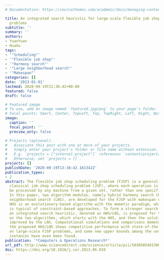 ```yaml
---
# Documentation: https://sourcethemes.com/academic/docs/managing-content/

title: An integrated search heuristic for large-scale flexible job shop scheduling
  problems
subtitle: ''
summary: ''
authors:
- YuanYuan
- HuaXu
tags:
- '"Scheduling"'
- '"Flexible job shop"'
- '"Harmony search"'
- '"Large neighborhood search"'
- '"Makespan"'
categories: []
date: '2013-01-01'
lastmod: 2020-09-19T21:38:42+08:00
featured: false
draft: false

# Featured image
# To use, add an image named `featured.jpg/png` to your page's folder.
# Focal points: Smart, Center, TopLeft, Top, TopRight, Left, Right, BottomLeft, Bottom, BottomRight.
image:
  caption: ''
  focal_point: ''
  preview_only: false

# Projects (optional).
#   Associate this post with one or more of your projects.
#   Simply enter your project's folder or file name without extension.
#   E.g. `projects = ["internal-project"]` references `content/project/deep-learning/index.md`.
#   Otherwise, set `projects = []`.
projects: []
publishDate: '2020-09-19T13:38:42.161342Z'
publication_types:
- 2
abstract: The flexible job shop scheduling problem (FJSP) is a generalization of the
  classical job shop scheduling problem (JSP), where each operation is allowed to
  be processed by any machine from a given set, rather than one specified machine.
  In this paper, two algorithm modules, namely hybrid harmony search (HHS) and large
  neighborhood search (LNS), are developed for the FJSP with makespan criterion. The
  HHS is an evolutionary-based algorithm with the memetic paradigm, while the LNS
  is typical of constraint-based approaches. To form a stronger search mechanism,
  an integrated search heuristic, denoted as HHS/LNS, is proposed for the FJSP based
  on the two algorithms, which starts with the HHS, and then the solution is further
  improved by the LNS. Computational simulations and comparisons demonstrate that
  the proposed HHS/LNS shows competitive performance with state-of-the-art algorithms
  on large-scale FJSP problems, and some new upper bounds among the unsolved benchmark
  instances have even been found.
publication: '*Computers & Operations Research*'
url_pdf: http://www.sciencedirect.com/science/article/pii/S0305054813001676
doi: https://doi.org/10.1016/j.cor.2013.06.010
---
```

